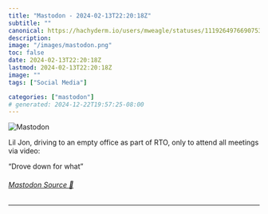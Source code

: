 ```yaml
---
title: "Mastodon - 2024-02-13T22:20:18Z"
subtitle: ""
canonical: https://hachyderm.io/users/mweagle/statuses/111926497669075392
description:
image: "/images/mastodon.png"
toc: false
date: 2024-02-13T22:20:18Z
lastmod: 2024-02-13T22:20:18Z
image: ""
tags: ["Social Media"]

categories: ["mastodon"]
# generated: 2024-12-22T19:57:25-08:00
---
```

![Mastodon](/images/mastodon.png)

<p>Lil Jon, driving to an empty office as part of RTO, only to attend all meetings via video:</p><p>“Drove down for what”</p>


###### [Mastodon Source 🐘](https://hachyderm.io/@mweagle/111926497669075392)

___
